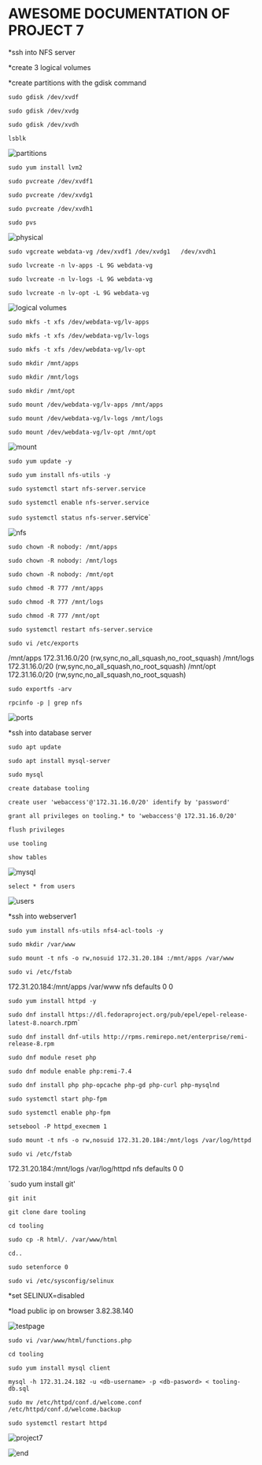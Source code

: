 # AWESOME DOCUMENTATION OF PROJECT 7 

 *ssh into NFS server

*create 3 logical volumes

*create partitions with the gdisk command

`sudo gdisk /dev/xvdf`

`sudo gdisk /dev/xvdg`

`sudo gdisk /dev/xvdh`

`lsblk`

![partitions](./images/partitions.PNG)

`sudo yum install lvm2`

`sudo pvcreate /dev/xvdf1`

`sudo pvcreate /dev/xvdg1`

`sudo pvcreate /dev/xvdh1`

`sudo pvs`

![physical](./images/physical%20volumes.PNG)

`sudo vgcreate webdata-vg /dev/xvdf1 /dev/xvdg1   /dev/xvdh1`

`sudo lvcreate -n lv-apps -L 9G webdata-vg`

`sudo lvcreate -n lv-logs -L 9G webdata-vg`

`sudo lvcreate -n lv-opt -L 9G webdata-vg`

![logical volumes](./images/logical%20volumes.PNG)

`sudo mkfs -t xfs /dev/webdata-vg/lv-apps`

`sudo mkfs -t xfs /dev/webdata-vg/lv-logs`

`sudo mkfs -t xfs /dev/webdata-vg/lv-opt`

`sudo mkdir /mnt/apps`

`sudo mkdir /mnt/logs`

`sudo mkdir /mnt/opt`

`sudo mount /dev/webdata-vg/lv-apps /mnt/apps`

`sudo mount /dev/webdata-vg/lv-logs /mnt/logs`

`sudo mount /dev/webdata-vg/lv-opt /mnt/opt`

![mount](./images/mount.PNG)

`sudo yum update -y`

`sudo yum install nfs-utils -y`

`sudo systemctl start nfs-server.service`

`sudo systemctl enable nfs-server.service`

`sudo systemctl status nfs-server.`service`

![nfs](./images/nfs%20server.PNG)

`sudo chown -R nobody: /mnt/apps`

`sudo chown -R nobody: /mnt/logs`

`sudo chown -R nobody: /mnt/opt`

`sudo chmod -R 777 /mnt/apps`

`sudo chmod -R 777 /mnt/logs`

`sudo chmod -R 777 /mnt/opt`

`sudo systemctl restart nfs-server.service`

`sudo vi /etc/exports`

/mnt/apps 172.31.16.0/20	(rw,sync,no_all_squash,no_root_squash)
/mnt/logs 172.31.16.0/20	(rw,sync,no_all_squash,no_root_squash)
/mnt/opt 172.31.16.0/20	(rw,sync,no_all_squash,no_root_squash)

`sudo exportfs -arv`

`rpcinfo -p | grep nfs`

![ports](./images/nfs%20mount.PNG)



*ssh into database server

`sudo apt update`

`sudo apt install mysql-server`

`sudo mysql`

`create database tooling`

`create user 'webaccess'@'172.31.16.0/20' identify by 'password'`

`grant all privileges on tooling.* to 'webaccess'@
172.31.16.0/20'`

`flush privileges`

`use tooling`

`show tables`

![mysql](./images/mysql%20tooling.PNG)

`select * from users`

![users](./images/daretooling.PNG)




*ssh into webserver1

`sudo yum install nfs-utils nfs4-acl-tools -y`

`sudo mkdir /var/www`

`sudo mount -t nfs -o rw,nosuid 172.31.20.184 :/mnt/apps /var/www`

`sudo vi /etc/fstab`

172.31.20.184:/mnt/apps /var/www nfs defaults 0 0

`sudo yum install httpd -y`

`sudo dnf install https://dl.fedoraproject.org/pub/epel/epel-release-latest-8.noarch.`rpm`

`sudo dnf install dnf-utils http://rpms.remirepo.net/enterprise/remi-release-8.rpm`

`sudo dnf module reset php`

`sudo dnf module enable php:remi-7.4`

`sudo dnf install php php-opcache php-gd php-curl php-mysqlnd`

`sudo systemctl start php-fpm`

`sudo systemctl enable php-fpm`

`setsebool -P httpd_execmem 1`

`sudo mount -t nfs -o rw,nosuid 172.31.20.184:/mnt/logs /var/log/httpd`

`sudo vi /etc/fstab`

172.31.20.184:/mnt/logs /var/log/httpd nfs defaults 0 0

`sudo yum install git'

`git init`

`git clone dare tooling`

`cd tooling`

`sudo cp -R html/. /var/www/html`

`cd..`

`sudo setenforce 0`

`sudo vi /etc/sysconfig/selinux`

*set SELINUX=disabled

 *load public ip on browser 3.82.38.140


 ![testpage](./images/testpage.PNG)

 `sudo vi /var/www/html/functions.php`

 `cd tooling`

 `sudo yum install mysql client`

 `mysql -h 172.31.24.182 -u <db-username> -p <db-pasword> < tooling-db.sql`

 `sudo mv /etc/httpd/conf.d/welcome.conf /etc/httpd/conf.d/welcome.backup`

 `sudo systemctl restart httpd`

 ![project7](./images/project7.PNG)

 ![end](./images/end.PNG)












































